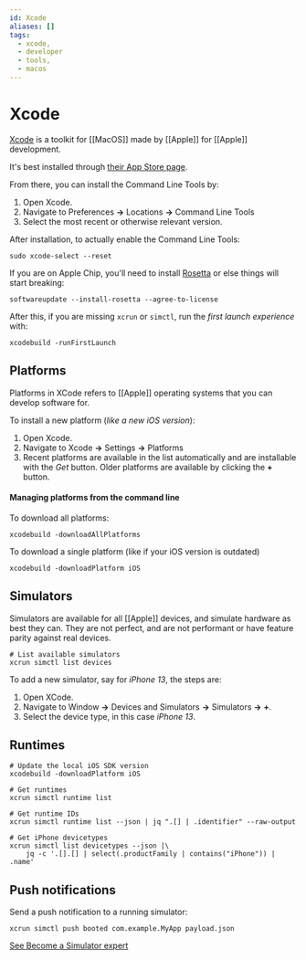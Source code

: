 ```yaml
---
id: Xcode
aliases: []
tags:
  - xcode,
  - developer
  - tools,
  - macos
---
```


# Xcode

[Xcode](https://developer.apple.com/xcode/) is a toolkit for [[MacOS]] made by [[Apple]] for [[Apple]] development.

It's best installed through [their App Store page](https://apps.apple.com/us/app/xcode/id497799835?mt=12).

From there, you can install the Command Line Tools by:

1. Open Xcode.
2. Navigate to Preferences **→** Locations **→** Command Line Tools
3. Select the most recent or otherwise relevant version.

After installation, to actually enable the Command Line Tools:
```shell
sudo xcode-select --reset
```

If you are on Apple Chip, you'll need to install [Rosetta](https://en.wikipedia.org/wiki/Rosetta_(software)) or else things will start breaking:
```shell
softwareupdate --install-rosetta --agree-to-license
```

After this, if you are missing `xcrun` or `simctl`, run the *first launch experience* with:
```shell
xcodebuild -runFirstLaunch
```

## Platforms

Platforms in XCode refers to [[Apple]] operating systems that you can develop software for.

To install a new platform (*like a new iOS version*):

1. Open Xcode.
2. Navigate to Xcode **→** Settings **→** Platforms
3. Recent platforms are available in the list automatically and are installable with the *Get* button.
Older platforms are available by clicking the **+** button.

#### Managing platforms from the command line

To download all platforms:
```shell
xcodebuild -downloadAllPlatforms
```

To download a single platform (like if your iOS version is outdated)
```shell
xcodebuild -downloadPlatform iOS
```
## Simulators

Simulators are available for all [[Apple]] devices, and simulate hardware as best they can. They are not perfect, and are not performant or have feature parity against real devices.

```shell
# List available simulators
xcrun simctl list devices
```

To add a new simulator, say for *iPhone 13*, the steps are:

1. Open XCode.
2. Navigate to Window **→** Devices and Simulators **→** Simulators **→** **+**.
3. Select the device type, in this case *iPhone 13*.

## Runtimes

```shell
# Update the local iOS SDK version
xcodebuild -downloadPlatform iOS

# Get runtimes
xcrun simctl runtime list

# Get runtime IDs
xcrun simctl runtime list --json | jq ".[] | .identifier" --raw-output

# Get iPhone devicetypes
xcrun simctl list devicetypes --json |\
	jq -c '.[].[] | select(.productFamily | contains("iPhone")) | .name'
```

## Push notifications

Send a push notification to a running simulator:
```shell
xcrun simctl push booted com.example.MyApp payload.json
```

[See Become a Simulator expert](https://developer.apple.com/videos/play/wwdc2020/10647/?time=795)

